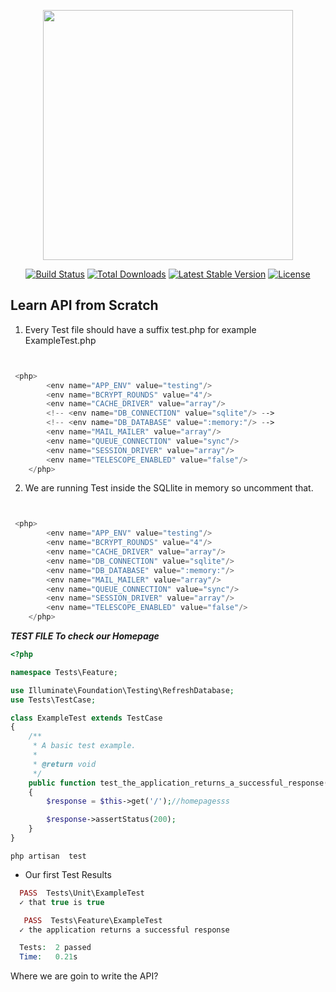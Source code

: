 <p align="center"><a href="https://laravel.com" target="_blank"><img src="https://raw.githubusercontent.com/laravel/art/master/logo-lockup/5%20SVG/2%20CMYK/1%20Full%20Color/laravel-logolockup-cmyk-red.svg" width="400"></a></p>

<p align="center">
<a href="https://travis-ci.org/laravel/framework"><img src="https://travis-ci.org/laravel/framework.svg" alt="Build Status"></a>
<a href="https://packagist.org/packages/laravel/framework"><img src="https://img.shields.io/packagist/dt/laravel/framework" alt="Total Downloads"></a>
<a href="https://packagist.org/packages/laravel/framework"><img src="https://img.shields.io/packagist/v/laravel/framework" alt="Latest Stable Version"></a>
<a href="https://packagist.org/packages/laravel/framework"><img src="https://img.shields.io/packagist/l/laravel/framework" alt="License"></a>
</p>

## Learn API from Scratch

1. Every Test file should have a suffix test.php for example ExampleTest.php

```php


 <php>
        <env name="APP_ENV" value="testing"/>
        <env name="BCRYPT_ROUNDS" value="4"/>
        <env name="CACHE_DRIVER" value="array"/>
        <!-- <env name="DB_CONNECTION" value="sqlite"/> -->
        <!-- <env name="DB_DATABASE" value=":memory:"/> -->
        <env name="MAIL_MAILER" value="array"/>
        <env name="QUEUE_CONNECTION" value="sync"/>
        <env name="SESSION_DRIVER" value="array"/>
        <env name="TELESCOPE_ENABLED" value="false"/>
    </php>

```
2. We are running Test inside the SQLlite in memory so uncomment that.

```php


 <php>
        <env name="APP_ENV" value="testing"/>
        <env name="BCRYPT_ROUNDS" value="4"/>
        <env name="CACHE_DRIVER" value="array"/>
        <env name="DB_CONNECTION" value="sqlite"/> 
        <env name="DB_DATABASE" value=":memory:"/> 
        <env name="MAIL_MAILER" value="array"/>
        <env name="QUEUE_CONNECTION" value="sync"/>
        <env name="SESSION_DRIVER" value="array"/>
        <env name="TELESCOPE_ENABLED" value="false"/>
    </php>

```

***TEST FILE To check our Homepage***
```php
<?php

namespace Tests\Feature;

use Illuminate\Foundation\Testing\RefreshDatabase;
use Tests\TestCase;

class ExampleTest extends TestCase
{
    /**
     * A basic test example.
     *
     * @return void
     */
    public function test_the_application_returns_a_successful_response()
    {
        $response = $this->get('/');//homepagesss

        $response->assertStatus(200);
    }
}


```
`php artisan  test`
- Our first Test Results
```php
  PASS  Tests\Unit\ExampleTest
  ✓ that true is true

   PASS  Tests\Feature\ExampleTest
  ✓ the application returns a successful response

  Tests:  2 passed
  Time:   0.21s


```
Where we are goin to write the API?
